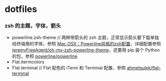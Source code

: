 # dotfiles

### zsh 的主题，字体，箭头
* powerline.zsh-theme    // 两种带箭头的 zsh 主题，正常显示箭头要下载单独给终端用的字体，参照 [Mac OSX：Powerline风格的zsh配置](http://www.dss886.com/mac%2520osx/2015/01/10/00-24/)，详细配置参照 [jeremyFreeAgent/oh-my-zsh-powerline-theme](https://github.com/jeremyFreeAgent/oh-my-zsh-powerline-theme)，还要用 pip 装个 Python 的包，参照 [powerline/powerline](https://github.com/powerline/powerline)
* Flat.itermcolors
* Flat.terminal    // Flat 配色的 iTerm 和 Terminal 配置，参照 [ahmetsulek/flat-terminal](https://github.com/ahmetsulek/flat-terminal)


